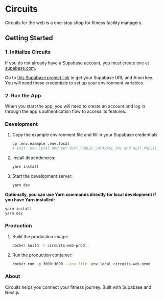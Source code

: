 # Circuits

Circuits for the web is a one-stop shop for fitness facility managers.

## Getting Started

### 1. Initialize Circuits

If you do not already have a Supabase account, you must create one at [supabase.com](https://supabase.com/).

Go to [this Supabase project link](https://supabase.com/dashboard/project/tlnfnyhwjognaflpsnfj) to get your Supabase URL and Anon key. You will need these credentials to set up your environment variables.

### 2. Run the App

When you start the app, you will need to create an account and log in through the app's authentication flow to access its features.

### Development

1. Copy the example environment file and fill in your Supabase credentials:
   ```sh
   cp .env.example .env.local
   # Edit .env.local and set NEXT_PUBLIC_SUPABASE_URL and NEXT_PUBLIC_SUPABASE_ANON_KEY
   ```
2. Install dependencies:
   ```sh
   yarn install
   ```
3. Start the development server:
   ```sh
   yarn dev
   ```

**Optionally, you can use Yarn commands directly for local development if you have Yarn installed:**
```sh
yarn install
yarn dev
```

### Production

1. Build the production image:
   ```sh
   docker build -t circuits-web-prod .
   ```
2. Run the production container:
   ```sh
   docker run -p 3000:3000 --env-file .env.local circuits-web-prod
   ```

### About

Circuits helps you connect your fitness journey. Built with Supabase and Next.js.
